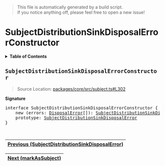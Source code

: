 > This file is automatically generated by a build script.<br>If you notice anything off, please feel free to open a new issue!

# SubjectDistributionSinkDisposalErrorConstructor

<details><summary><b>Table of Contents</b></summary>

1. [<code>SubjectDistributionSinkDisposalErrorConstructor</code>](#SubjectDistributionSinkDisposalErrorConstructor)</details>

## <a name="SubjectDistributionSinkDisposalErrorConstructor"></a><code>SubjectDistributionSinkDisposalErrorConstructor</code>

> Source Location: [packages\/core\/src\/subject.ts#L302](..\/..\/packages\/core\/src\/subject.ts#L302)

<b>Signature</b>

<pre>interface SubjectDistributionSinkDisposalErrorConstructor {<br>    new (errors: <a href="../01-api-disposable/02-DisposalError.md#DisposalError-Interface">DisposalError</a>[]): <a href="02-SubjectDistributionSinkDisposalError.md#SubjectDistributionSinkDisposalError-Interface">SubjectDistributionSinkDisposalError</a><br>    prototype: <a href="02-SubjectDistributionSinkDisposalError.md#SubjectDistributionSinkDisposalError-Interface">SubjectDistributionSinkDisposalError</a><br>}</pre><br>

| [Previous \(SubjectDistributionSinkDisposalError\)](02-SubjectDistributionSinkDisposalError.md#readme) |
| --- |

<div align="right">

| [Next \(markAsSubject\)](04-markAsSubject.md#readme) |
| --- |
</div>
